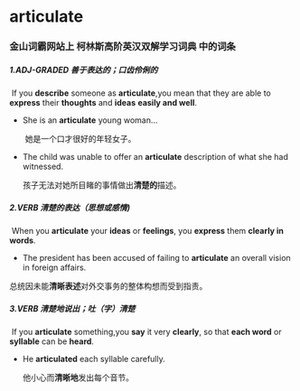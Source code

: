 # articulate

### 金山词霸网站上 柯林斯高阶英汉双解学习词典 中的词条

##### 1.ADJ-GRADED 善于表达的；口齿伶俐的

​	If you **describe** someone as **articulate**,you mean that they are able to **express** their **thoughts** and **ideas** **easily and well**.

- She is an **articulate** young woman...

  ​	她是一个口才很好的年轻女子。

- The child was unable to offer an **articulate** description of what she had witnessed.

  孩子无法对她所目睹的事情做出**清楚的**描述。

##### 2.VERB 清楚的表达（思想或感情)

​	When you **articulate** your **ideas** or **feelings**, you **express** them **clearly in words**.

- The president has been accused of failing to **articulate** an overall vision in foreign affairs.

​       总统因未能**清晰表述**对外交事务的整体构想而受到指责。

##### 3.VERB  清楚地说出；吐（字）清楚

​		If you **articulate** something,you **say** it very **clearly**, so that **each word** or **syllable** can be **heard**.

- He **articulated** each syllable carefully.

  他小心而**清晰地**发出每个音节。